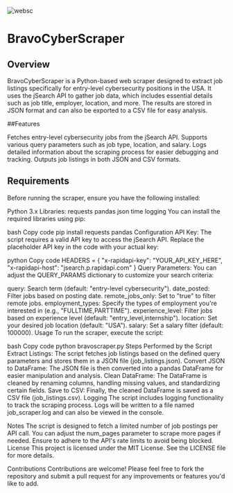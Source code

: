 ![websc](https://github.com/user-attachments/assets/647b4afc-eabf-4f70-9950-56c3c99b568d)


# BravoCyberScraper

## Overview

BravoCyberScraper is a Python-based web scraper designed to extract job listings specifically for entry-level cybersecurity positions in the USA. It uses the jSearch API to gather job data, which includes essential details such as job title, employer, location, and more. The results are stored in JSON format and can also be exported to a CSV file for easy analysis.


##Features

Fetches entry-level cybersecurity jobs from the jSearch API.
Supports various query parameters such as job type, location, and salary.
Logs detailed information about the scraping process for easier debugging and tracking.
Outputs job listings in both JSON and CSV formats.

## Requirements
Before running the scraper, ensure you have the following installed:


Python 3.x
Libraries:
requests
pandas
json
time
logging
You can install the required libraries using pip:

bash
Copy code
pip install requests pandas
Configuration
API Key: The script requires a valid API key to access the jSearch API. Replace the placeholder API key in the code with your actual key:

python
Copy code
HEADERS = {
    "x-rapidapi-key": "YOUR_API_KEY_HERE",
    "x-rapidapi-host": "jsearch.p.rapidapi.com"
}
Query Parameters: You can adjust the QUERY_PARAMS dictionary to customize your search criteria:

query: Search term (default: "entry-level cybersecurity").
date_posted: Filter jobs based on posting date.
remote_jobs_only: Set to "true" to filter remote jobs.
employment_types: Specify the types of employment you're interested in (e.g., "FULLTIME,PARTTIME").
experience_level: Filter jobs based on experience level (default: "entry_level,internship").
location: Set your desired job location (default: "USA").
salary: Set a salary filter (default: 100000).
Usage
To run the scraper, execute the script:

bash
Copy code
python bravoscraper.py
Steps Performed by the Script
Extract Listings: The script fetches job listings based on the defined query parameters and stores them in a JSON file (job_listings.json).
Convert JSON to DataFrame: The JSON file is then converted into a pandas DataFrame for easier manipulation and analysis.
Clean DataFrame: The DataFrame is cleaned by renaming columns, handling missing values, and standardizing certain fields.
Save to CSV: Finally, the cleaned DataFrame is saved as a CSV file (job_listings.csv).
Logging
The script includes logging functionality to track the scraping process. Logs will be written to a file named job_scraper.log and can also be viewed in the console.

Notes
The script is designed to fetch a limited number of job postings per API call. You can adjust the num_pages parameter to scrape more pages if needed.
Ensure to adhere to the API's rate limits to avoid being blocked.
License
This project is licensed under the MIT License. See the LICENSE file for more details.

Contributions
Contributions are welcome! Please feel free to fork the repository and submit a pull request for any improvements or features you'd like to add.


